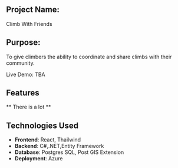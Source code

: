 ## Project Name: 
Climb With Friends

## Purpose: 
To give climbers the ability to coordinate and share climbs with their community.

Live Demo: TBA

## Features  
** There is a lot **

## Technologies Used
- **Frontend**: React, Thailwind
- **Backend**: C#,.NET,Entity Framework
- **Database**: Postgres SQL, Post GIS Extension
- **Deployment**: Azure
